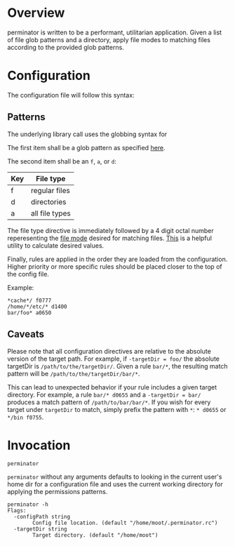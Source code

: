 # Overview
perminator is written to be a performant, utilitarian application. Given a list of file glob patterns and a directory, apply file modes to matching files according to the provided glob patterns.


# Configuration
The configuration file will follow this syntax:

## Patterns
The underlying library call uses the globbing syntax for

The first item shall be a glob pattern as specified [here](https://golang.org/pkg/path/filepath/#Match).

The second item shall be an `f`, `a`, or `d`:

| Key | File type |
| --- | --------- |
| f   | regular files |
| d   | directories |
| a   | all file types |

The file type directive is immediately followed by a 4 digit octal number reperesenting the [file mode](https://en.wikipedia.org/wiki/File_system_permissions#Numeric_notation) desired for matching files. [This](http://permissions-calculator.org/) is a helpful utility to calculate desired values.

Finally, rules are applied in the order they are loaded from the configuration. Higher priority or more specific rules should be placed closer to the top of the config file.

Example:

```
*cache*/ f0777
/home/*/etc/* d1400
bar/foo* a0650
```

## Caveats
Please note that all configuration directives are relative to the absolute version of the target path. For example, if `-targetDir = foo/` the absolute targetDir is `/path/to/the/targetDir/`. Given a rule `bar/*`, the resulting match pattern will be `/path/to/the/targetDir/bar/*`.

This can lead to unexpected behavior if your rule includes a given target directory. For example, a rule `bar/* d0655` and a `-targetDir = bar/` produces a match pattern of `/path/to/bar/bar/*`. If you wish for every target under `targetDir` to match, simply prefix the pattern with `*`: `* d0655` or `*/bin f0755`.

# Invocation

```
perminator
```

`perminator` without any arguments defaults to looking in the current user's home dir for a configuration file and uses the current working directory for applying the permissions patterns.

```
perminator -h
Flags:
  -configPath string
        Config file location. (default "/home/moot/.perminator.rc")
  -targetDir string
        Target directory. (default "/home/moot")
```
